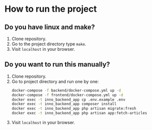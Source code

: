 # How to run the project
## Do you have linux and make?
1. Clone repository.
2. Go to the project directory type `make`.
3. Visit `localhost` in your browser.

## Do you want to run this manually?
1. Clone repository.
2. Go to project directory and run one by one:
    ```bash
    docker-compose -f backend/docker-compose.yml up -d
    docker-compose -f frontend/docker-compose.yml up -d 
    docker exec -t inno_backend_app cp .env.example .env
    docker exec -t inno_backend_app composer install
    docker exec -t inno_backend_app php artisan migrate:fresh
    docker exec -t inno_backend_app php artisan app:fetch-articles
    ```
3. Visit `localhost` in your browser.
